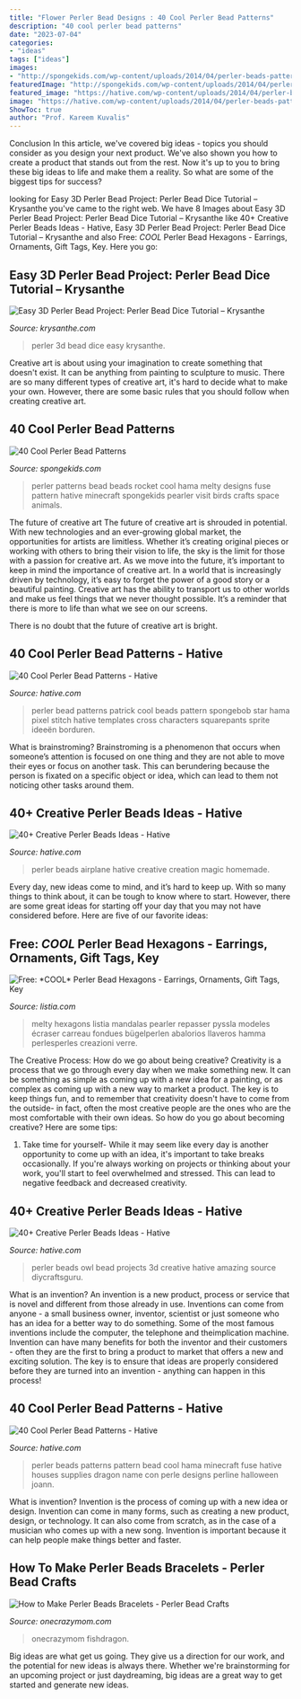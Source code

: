 ```yaml
---
title: "Flower Perler Bead Designs : 40 Cool Perler Bead Patterns"
description: "40 cool perler bead patterns"
date: "2023-07-04"
categories:
- "ideas"
tags: ["ideas"]
images:
- "http://spongekids.com/wp-content/uploads/2014/04/perler-beads-patterns/38-rocket-beads-patterns.gif"
featuredImage: "http://spongekids.com/wp-content/uploads/2014/04/perler-beads-patterns/38-rocket-beads-patterns.gif"
featured_image: "https://hative.com/wp-content/uploads/2014/04/perler-beads-patterns/13-patrick-perler-beads-patterns.png"
image: "https://hative.com/wp-content/uploads/2014/04/perler-beads-patterns/13-patrick-perler-beads-patterns.png"
ShowToc: true
author: "Prof. Kareem Kuvalis"
---
```



Conclusion
In this article, we've covered big ideas - topics you should consider as you design your next product. We've also shown you how to create a product that stands out from the rest. Now it's up to you to bring these big ideas to life and make them a reality. So what are some of the biggest tips for success?

	

		
looking for Easy 3D Perler Bead Project: Perler Bead Dice Tutorial – Krysanthe you've came to the right web. We have 8 Images about Easy 3D Perler Bead Project: Perler Bead Dice Tutorial – Krysanthe like 40+ Creative Perler Beads Ideas - Hative, Easy 3D Perler Bead Project: Perler Bead Dice Tutorial – Krysanthe and also Free: *COOL* Perler Bead Hexagons - Earrings, Ornaments, Gift Tags, Key. Here you go:
		
    
## Easy 3D Perler Bead Project: Perler Bead Dice Tutorial – Krysanthe

<img loading=lazy src="https://i0.wp.com/krysanthe.com/wp-content/uploads/2017/06/3D-Perler-Bead-Dice.jpg?fit=1170%2C658" onerror="this.onerror=null;this.src='https://tse1.mm.bing.net/th?id=OIP.4wVw1lOQI7kqPOJzsdrz2wHaEK&amp;pid=15.1';" alt="Easy 3D Perler Bead Project: Perler Bead Dice Tutorial – Krysanthe">

_Source: krysanthe.com_

>perler 3d bead dice easy krysanthe. 

	

Creative art is about using your imagination to create something that doesn't exist. It can be anything from painting to sculpture to music. There are so many different types of creative art, it's hard to decide what to make your own. However, there are some basic rules that you should follow when creating creative art.

    
## 40 Cool Perler Bead Patterns

<img loading=lazy src="http://spongekids.com/wp-content/uploads/2014/04/perler-beads-patterns/38-rocket-beads-patterns.gif" onerror="this.onerror=null;this.src='https://tse2.mm.bing.net/th?id=OIP.D33tAlwlbEdxptgm7WqpLgHaG8&amp;pid=15.1';" alt="40 Cool Perler Bead Patterns">

_Source: spongekids.com_

>perler patterns bead beads rocket cool hama melty designs fuse pattern hative minecraft spongekids pearler visit birds crafts space animals. 

	

The future of creative art
The future of creative art is shrouded in potential. With new technologies and an ever-growing global market, the opportunities for artists are limitless. Whether it’s creating original pieces or working with others to bring their vision to life, the sky is the limit for those with a passion for creative art.
As we move into the future, it’s important to keep in mind the importance of creative art. In a world that is increasingly driven by technology, it’s easy to forget the power of a good story or a beautiful painting. Creative art has the ability to transport us to other worlds and make us feel things that we never thought possible. It’s a reminder that there is more to life than what we see on our screens.

There is no doubt that the future of creative art is bright.

    
## 40 Cool Perler Bead Patterns - Hative

<img loading=lazy src="https://hative.com/wp-content/uploads/2014/04/perler-beads-patterns/13-patrick-perler-beads-patterns.png" onerror="this.onerror=null;this.src='https://tse3.mm.bing.net/th?id=OIP.GKy60XG9SP3-ZHd1tkW-pQHaLO&amp;pid=15.1';" alt="40 Cool Perler Bead Patterns - Hative">

_Source: hative.com_

>perler bead patterns patrick cool beads pattern spongebob star hama pixel stitch hative templates cross characters squarepants sprite ideeën borduren. 

	

What is brainstroming?
Brainstroming is a phenomenon that occurs when someone’s attention is focused on one thing and they are not able to move their eyes or focus on another task. This can berundering because the person is fixated on a specific object or idea, which can lead to them not noticing other tasks around them.

    
## 40+ Creative Perler Beads Ideas - Hative

<img loading=lazy src="https://hative.com/wp-content/uploads/2014/04/perler-beads-ideas/25-homemade-airplane.jpg" onerror="this.onerror=null;this.src='https://tse2.mm.bing.net/th?id=OIP.ipjWg-O0MeLcqB7PLlML1wHaFj&amp;pid=15.1';" alt="40+ Creative Perler Beads Ideas - Hative">

_Source: hative.com_

>perler beads airplane hative creative creation magic homemade. 

	

Every day, new ideas come to mind, and it’s hard to keep up. With so many things to think about, it can be tough to know where to start. However, there are some great ideas for starting off your day that you may not have considered before. Here are five of our favorite ideas: 

    
## Free: *COOL* Perler Bead Hexagons - Earrings, Ornaments, Gift Tags, Key

<img loading=lazy src="https://assets.listia.com/photos/a5ce7eed4233abbe6b3f/original.jpg?s=800x600g&amp;sig=4bf77cd226c2e13c&amp;ts=1332012072" onerror="this.onerror=null;this.src='https://tse2.mm.bing.net/th?id=OIP.2Oir9A99Y6JB2_8IwYbcxgHaJ4&amp;pid=15.1';" alt="Free: *COOL* Perler Bead Hexagons - Earrings, Ornaments, Gift Tags, Key">

_Source: listia.com_

>melty hexagons listia mandalas pearler repasser pyssla modeles écraser carreau fondues bügelperlen abalorios llaveros hamma perlesperles creazioni verre. 

	

The Creative Process: How do we go about being creative?
Creativity is a process that we go through every day when we make something new. It can be something as simple as coming up with a new idea for a painting, or as complex as coming up with a new way to market a product. The key is to keep things fun, and to remember that creativity doesn't have to come from the outside- in fact, often the most creative people are the ones who are the most comfortable with their own ideas. So how do you go about becoming creative? Here are some tips: 
1) Take time for yourself- While it may seem like every day is another opportunity to come up with an idea, it's important to take breaks occasionally. If you're always working on projects or thinking about your work, you'll start to feel overwhelmed and stressed. This can lead to negative feedback and decreased creativity.

    
## 40+ Creative Perler Beads Ideas - Hative

<img loading=lazy src="http://hative.com/wp-content/uploads/2014/04/perler-beads-ideas/31-owl-perler-beads.jpg" onerror="this.onerror=null;this.src='https://tse3.mm.bing.net/th?id=OIP.U3Mtwd-ryfCBJqXOcNyC7AHaJK&amp;pid=15.1';" alt="40+ Creative Perler Beads Ideas - Hative">

_Source: hative.com_

>perler beads owl bead projects 3d creative hative amazing source diycraftsguru. 

	

What is an invention?
An invention is a new product, process or service that is novel and different from those already in use. Inventions can come from anyone - a small business owner, inventor, scientist or just someone who has an idea for a better way to do something. Some of the most famous inventions include the computer, the telephone and theimplication machine. 
Invention can have many benefits for both the inventor and their customers - often they are the first to bring a product to market that offers a new and exciting solution. The key is to ensure that ideas are properly considered before they are turned into an invention - anything can happen in this process!

    
## 40 Cool Perler Bead Patterns - Hative

<img loading=lazy src="https://hative.com/wp-content/uploads/2014/04/perler-beads-patterns/40-house-pattern.jpg" onerror="this.onerror=null;this.src='https://tse1.mm.bing.net/th?id=OIP.KHNFOMU6RbCRXMHbiIVEpAAAAA&amp;pid=15.1';" alt="40 Cool Perler Bead Patterns - Hative">

_Source: hative.com_

>perler beads patterns pattern bead cool hama minecraft fuse hative houses supplies dragon name con perle designs perline halloween joann. 

	

What is invention?
Invention is the process of coming up with a new idea or design. Invention can come in many forms, such as creating a new product, design, or technology. It can also come from scratch, as in the case of a musician who comes up with a new song. Invention is important because it can help people make things better and faster.

    
## How To Make Perler Beads Bracelets - Perler Bead Crafts

<img loading=lazy src="http://www.onecrazymom.com/wp-content/uploads/2018/02/how-to-perler-bead-bracelet.jpg" onerror="this.onerror=null;this.src='https://tse2.mm.bing.net/th?id=OIP.eXKOJ2VudW-ywI66V6DbogHaKa&amp;pid=15.1';" alt="How to Make Perler Beads Bracelets - Perler Bead Crafts">

_Source: onecrazymom.com_

>onecrazymom fishdragon. 

	

Big ideas are what get us going. They give us a direction for our work, and the potential for new ideas is always there. Whether we're brainstorming for an upcoming project or just daydreaming, big ideas are a great way to get started and generate new ideas.

